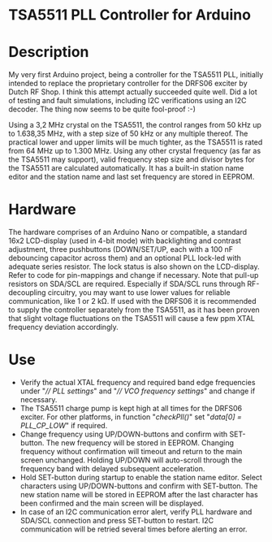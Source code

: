 # TSA5511 PLL Controller for Arduino

# Description
My very first Arduino project, being a controller for the TSA5511 PLL, initially intended to replace the proprietary controller for the DRFS06 exciter by Dutch RF Shop.
I think this attempt actually succeeded quite well. Did a lot of testing and fault simulations, including I2C verifications using an I2C decoder. The thing now seems to be quite fool-proof :-)

Using a 3,2 MHz crystal on the TSA5511, the control ranges from 50 kHz up to 1.638,35 MHz, with a step size of 50 kHz or any multiple thereof.
The practical lower and upper limits will be much tighter, as the TSA5511 is rated from 64 MHz up to 1.300 MHz.
Using any other crystal frequency (as far as the TSA5511 may support), valid frequency step size and divisor bytes for the TSA5511 are calculated automatically.
It has a built-in station name editor and the station name and last set frequency are stored in EEPROM.

# Hardware
The hardware comprises of an Arduino Nano or compatible, a standard 16x2 LCD-display (used in 4-bit mode) with backlighting and contrast adjustment, three pushbuttons (DOWN/SET/UP, each with a 100 nF debouncing capacitor across them) and an optional PLL lock-led with adequate series resistor. The lock status is also shown on the LCD-display. Refer to code for pin-mappings and change if necessary.
Note that pull-up resistors on SDA/SCL are required. Especially if SDA/SCL runs through RF-decoupling circuitry, you may want to use lower values for reliable communication, like 1 or 2 kΩ.
If used with the DRFS06 it is recommended to supply the controller separately from the TSA5511, as it has been proven that slight voltage fluctuations on the TSA5511 will cause a few ppm XTAL frequency deviation accordingly.

# Use
- Verify the actual XTAL frequency and required band edge frequencies under "_// PLL settings_" and "_// VCO frequency settings_" and change if necessary.
- The TSA5511 charge pump is kept high at all times for the DRFS06 exciter. For other platforms, in function "_checkPll()_" set "_data[0] = PLL_CP_LOW_" if required.
- Change frequency using UP/DOWN-buttons and confirm with SET-button. The new frequency will be stored in EEPROM.
  Changing frequency without confirmation will timeout and return to the main screen unchanged. Holding UP/DOWN will auto-scroll through the frequency band with delayed subsequent acceleration. 
- Hold SET-button during startup to enable the station name editor. Select characters using UP/DOWN-buttons and confirm with SET-button.
  The new station name will be stored in EEPROM after the last character has been confirmed and the main screen will be displayed.
- In case of an I2C communication error alert, verify PLL hardware and SDA/SCL connection and press SET-button to restart. I2C communication will be retried several times before alerting an error.
